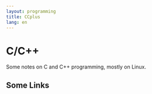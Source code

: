 ```yaml
---
layout: programming
title: CCplus
lang: en
---
```

# C/C++
Some notes on C and C++ programming, mostly on Linux.

## Some Links
    

